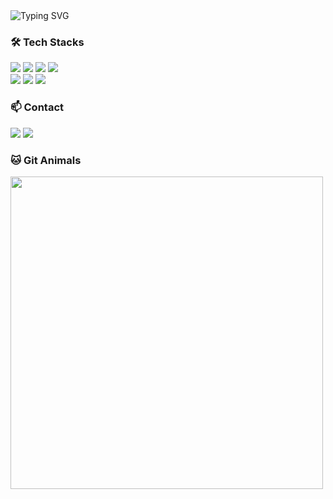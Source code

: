 <img src="https://readme-typing-svg.demolab.com?font=Rubik+Spray+Paint&size=35&duration=3000&pause=1000&color=000000&center=true&vCenter=true&random=true&width=435&lines=Hello%2C+World!+I'm+jieun!" alt="Typing SVG" />

<h3>🛠️ Tech Stacks</h3>
<div>
  <img src="https://img.shields.io/badge/Java-007396?style=flat&logo=java&logoColor=white" />
  <img src="https://img.shields.io/badge/JavaScript-F7DF1E?style=flat&logo=javascript&logoColor=black" />
  <img src="https://img.shields.io/badge/Spring_Boot-6DB33F?style=flat&logo=springboot&logoColor=white" />
  <img src="https://img.shields.io/badge/php-777BB4?style=flat&logo=php&logoColor=white" />
  <br />
  <img src="https://img.shields.io/badge/MySQL-4479A1?style=flat&logo=mysql&logoColor=white" />
  <img src="https://img.shields.io/badge/Git-F05032?style=flat&logo=git&logoColor=white" />
  <img src="https://img.shields.io/badge/GitHub-181717?style=flat&logo=github&logoColor=white" />
</div>

<h3>📫 Contact</h3>
<div>
  <a href="https://yje44428.tistory.com" style="display:inline-block;"><img src="https://img.shields.io/badge/TISTORY-FF5722?style=flat&logo=tistory&logoColor=ffffff" /></a>
  <a href="mailto:c0d1ngyje@gmail.com" style="display:inline-block;"><img src="https://img.shields.io/badge/Gmail-D14836?style=flat&logo=gmail&logoColor=white" /></a>
</div> 

<h3>🐱 Git Animals</h3>
<div>
  <a href="https://www.gitanimals.org/en_US?utm_medium=image&utm_source=yxxjxxeee&utm_content=farm" target="_blank" rel="noopener noreferrer" style="display:inline-block;"><img src="https://render.gitanimals.org/farms/yxxjxxeee" style="width: 500px" /></a>
  <br />
</div>
